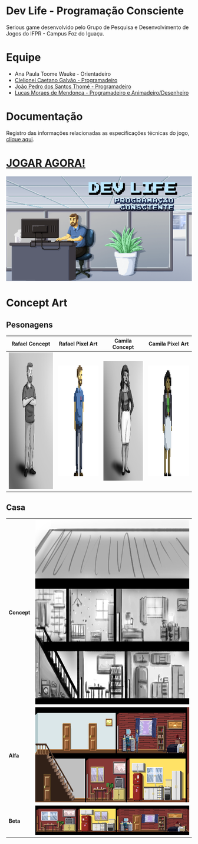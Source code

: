 # Dev Life - Programação Consciente
Serious game desenvolvido pelo Grupo de Pesquisa e Desenvolvimento de Jogos do IFPR - Campus Foz do Iguaçu.

# Equipe

* Ana Paula Toome Wauke - Orientadeiro
* [Clelionei Caetano Galvão - Programadeiro](mailto:ccaetanogalvao@gmail.com)
* [João Pedro dos Santos Thomé - Programadeiro](mailto:jpsthome@gmail.com)
* [Lucas Moraes de Mendonça - Programadeiro e Animadeiro/Desenheiro](http://lmoraes.tumblr.com)

# Documentação

Registro das informações relacionadas as especificações técnicas do jogo, [clique aqui](https://github.com/jogosifpr/devlife/wiki).

# [JOGAR AGORA!](http://devlife.esy.es)

![alt tag](/illustration/main.png?raw=true "Ilustração de Lucas Moraes")

# Concept Art

## Pesonagens

Rafael Concept | Rafael Pixel Art |  Camila Concept | Camila Pixel Art
--------- | ------- | --------- | ------
<img src="https://github.com/jogosifpr/devlife/blob/master/illustration/characters/concept/rafael.png" width="300" height="370"/> | <img src="https://github.com/jogosifpr/devlife/blob/master/illustration/characters/pixelArt/rafaelPixel_red.png" width="300" height="300"/> | <img src="https://github.com/jogosifpr/devlife/blob/master/illustration/characters/concept/camila.png" width="250" height="324"/> | <img src="https://github.com/jogosifpr/devlife/blob/master/illustration/characters/pixelArt/camilaPixel_red.png" width="300" height="300"/>

## Casa

<table>
    <tr>
        <td><b>Concept</b></td>
        <td><img src="https://github.com/jogosifpr/devlife/blob/master/illustration/house/concept/house.jpg" width="735" height="500"/></td>
    </tr>
    <tr>
        <td><b>Alfa</b></td>
        <td><img src="https://github.com/jogosifpr/devlife/blob/master/illustration/house/pixelArt/house_alfa.png" width="735" height="257"/></td>
    </tr>
    <tr>
        <td><b>Beta</b></td>
        <td><img src="https://github.com/jogosifpr/devlife/blob/master/illustration/house/pixelArt/house_beta.png"/></td>
    </tr>
<table>
